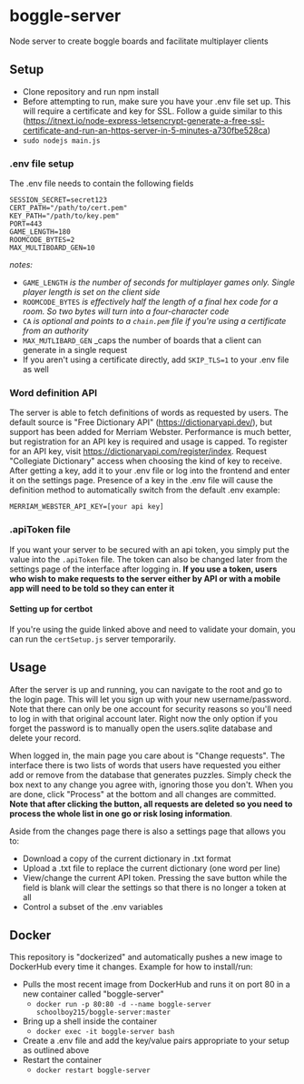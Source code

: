 # boggle-server
Node server to create boggle boards and facilitate multiplayer clients

## Setup ##
* Clone repository and run npm install
* Before attempting to run, make sure you have your .env file set up. This will require a certificate and key for SSL. Follow a guide similar to this (https://itnext.io/node-express-letsencrypt-generate-a-free-ssl-certificate-and-run-an-https-server-in-5-minutes-a730fbe528ca)
* ` sudo nodejs main.js `

### .env file setup ###
The .env file needs to contain the following fields
```env
SESSION_SECRET=secret123
CERT_PATH="/path/to/cert.pem"
KEY_PATH="/path/to/key.pem"
PORT=443
GAME_LENGTH=180
ROOMCODE_BYTES=2
MAX_MULTIBOARD_GEN=10
```
_notes:_
* `GAME_LENGTH` _is the number of seconds for multiplayer games only. Single player length is set on the client side_
* `ROOMCODE_BYTES` _is effectively half the length of a final hex code for a room. So two bytes will turn into a four-character code_
* `CA` _is optional and points to a ` chain.pem ` file if you're using a certificate from an authority_
* `MAX_MUTLIBARD_GEN` _caps the number of boards that a client can generate in a single request
* If you aren't using a certificate directly, add ```SKIP_TLS=1``` to your .env file as well

  
### Word definition API ###
The server is able to fetch definitions of words as requested by users. The default source is "Free Dictionary API" (https://dictionaryapi.dev/), but support has been added for Merriam Webster. Performance is much better, but registration for an API key is required and usage is capped. To register for an API key, visit https://dictionaryapi.com/register/index. Request "Collegiate Dictionary" access when choosing the kind of key to receive. After getting a key, add it to your .env file or log into the frontend and enter it on the settings page. Presence of a key in the .env file will cause the definition method to automatically switch from the default .env example:
```env
MERRIAM_WEBSTER_API_KEY=[your api key]
```

### .apiToken file ###
If you want your server to be secured with an api token, you simply put the value into the `.apiToken` file. The token can also be changed later from the settings page of the interface after logging in. **If you use a token, users who wish to make requests to the server either by API or with a mobile app will need to be told so they can enter it**

#### Setting up for certbot ####
If you're using the guide linked above and need to validate your domain, you can run the ` certSetup.js ` server temporarily.

## Usage ##
After the server is up and running, you can navigate to the root and go to the login page. This will let you sign up with your new username/password.
Note that there can only be one account for security reasons so you'll need to log in with that original account later. Right now the only option if you forget the password is to manually open the users.sqlite database and delete your record.


When logged in, the main page you care about is "Change requests". The interface there is two lists of words that users have requested you either add or remove from the database that generates puzzles. Simply check the box next to any change you agree with, ignoring those you don't. When you are done, click "Process" at the bottom and all changes are committed. **Note that after clicking the button, all requests are deleted so you need to process the whole list in one go or risk losing information**.

Aside from the changes page there is also a settings page that allows you to:
* Download a copy of the current dictionary in .txt format
* Upload a .txt file to replace the current dictionary (one word per line)
* View/change the current API token. Pressing the save button while the field is blank will clear the settings so that there is no longer a token at all
* Control a subset of the .env variables

## Docker ##
This repository is "dockerized" and automatically pushes a new image to DockerHub every time it changes. Example for how to install/run:
* Pulls the most recent image from DockerHub and runs it on port 80 in a new container called "boggle-server"
  * `docker run -p 80:80 -d --name boggle-server schoolboy215/boggle-server:master`
* Bring up a shell inside the container
  * `docker exec -it boggle-server bash`
* Create a .env file and add the key/value pairs appropriate to your setup as outlined above
* Restart the container
  * `docker restart boggle-server`
